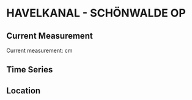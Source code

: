 # HAVELKANAL - SCHÖNWALDE OP

## Current Measurement

Current measurement: <Value topic="rivers/pegel-online/HvK/SCHOENWALDE-OP/measurementValue"/> cm

## Time Series

<TimeSeries topic="rivers/pegel-online/HvK/SCHOENWALDE-OP/measurementValue" period="week" />

## Location

<WorldMap>
  <Marker lat="52.607862231089456" lon="13.088864417202412" labelTopic="rivers/pegel-online/HvK/SCHOENWALDE-OP/measurementValue" />
</WorldMap>
